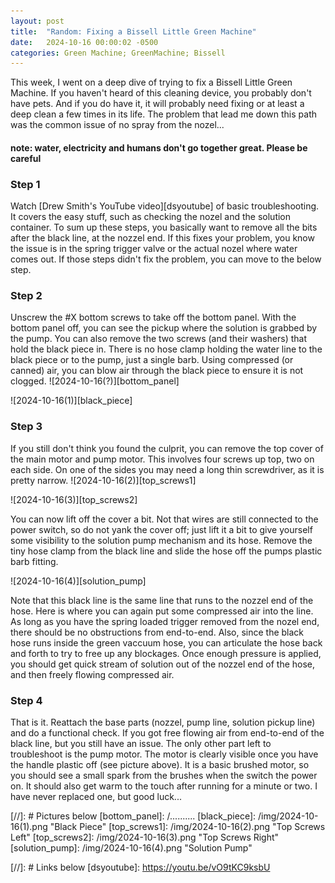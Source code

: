 ```yaml
---
layout: post
title:  "Random: Fixing a Bissell Little Green Machine"
date:   2024-10-16 00:00:02 -0500
categories: Green Machine; GreenMachine; Bissell
---
```


This week, I went on a deep dive of trying to fix a Bissell Little Green Machine. If you haven't heard of this cleaning device, you probably don't have pets. And if you do have it, it will probably need fixing or at least a deep clean a few times in its life. The problem that lead me down this path was the common issue of no spray from the nozel...

#### note: water, electricity and humans don't go together great. Please be careful

### Step 1
Watch [Drew Smith's YouTube video][dsyoutube] of basic troubleshooting. It covers the easy stuff, such as checking the nozel and the solution container. To sum up these steps, you basically want to remove all the bits after the black line, at the nozzel end. If this fixes your problem, you know the issue is in the spring trigger valve or the actual nozel where water comes out. If those steps didn't fix the problem, you can move to the below step.

### Step 2
Unscrew the #X bottom screws to take off the bottom panel. With the bottom panel off, you can see the pickup where the solution is grabbed by the pump. You can also remove the two screws (and their washers) that hold the black piece in. There is no hose clamp holding the water line to the black piece or to the pump, just a single barb. Using compressed (or canned) air, you can blow air through the black piece to ensure it is not clogged.
![2024-10-16(?)][bottom_panel]

![2024-10-16(1)][black_piece]

### Step 3
If you still don't think you found the culprit, you can remove the top cover of the main motor and pump motor. This involves four screws up top, two on each side. On one of the sides you may need a long thin screwdriver, as it is pretty narrow.
![2024-10-16(2)][top_screws1]

![2024-10-16(3)][top_screws2]

You can now lift off the cover a bit. Not that wires are still connected to the power switch, so do not yank the cover off; just lift it a bit to give yourself some visibility to the solution pump mechanism and its hose. Remove the tiny hose clamp from the black line and slide the hose off the pumps plastic barb fitting.

![2024-10-16(4)][solution_pump]

Note that this black line is the same line that runs to the nozzel end of the hose. Here is where you can again put some compressed air into the line. As long as you have the spring loaded trigger removed from the nozel end, there should be no obstructions from end-to-end. Also, since the black hose runs inside the green vaccuum hose, you can articulate the hose back and forth to try to free up any blockages. Once enough pressure is applied, you should get quick stream of solution out of the nozzel end of the hose, and then freely flowing compressed air.

### Step 4
That is it. Reattach the base parts (nozzel, pump line, solution pickup line) and do a functional check. If you got free flowing air from end-to-end of the black line, but you still have an issue. The only other part left to troubleshoot is the pump motor. The motor is clearly visible once you have the handle plastic off (see picture above). It is a basic brushed motor, so you should see a small spark from the brushes when the switch the power on. It should also get warm to the touch after running for a minute or two. I have never replaced one, but good luck...

[//]: # Pictures below
[bottom_panel]: /..........
[black_piece]: /img/2024-10-16(1).png "Black Piece"
[top_screws1]: /img/2024-10-16(2).png "Top Screws Left"
[top_screws2]: /img/2024-10-16(3).png "Top Screws Right"
[solution_pump]: /img/2024-10-16(4).png "Solution Pump"

[//]: # Links below
[dsyoutube]: https://youtu.be/vO9tKC9ksbU